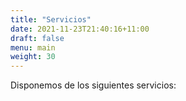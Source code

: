 ```yaml
---
title: "Servicios"
date: 2021-11-23T21:40:16+11:00
draft: false
menu: main
weight: 30
---
```

Disponemos de los siguientes servicios:
